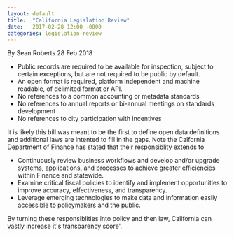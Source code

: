 ```yaml
---
layout: default
title:  "California Legislation Review"
date:   2017-02-28 12:00 -0800
categories: legislation-review
---
```

By Sean Roberts 28 Feb 2018
    
* Public records are required to be available for inspection, subject to certain exceptions, but are not required to be public by default.
* An open format is required, platform independent and machine readable, of delimited format or API. 
* No references to a common accounting or metadata standards
* No references to annual reports or bi-annual meetings on standards development
* No references to city participation with incentives 

It is likely this bill was meant to be the first to define open data definitions and additional laws are intented to fill in the gaps. Note the Calfornia Department of Finance has stated that their responsiblity extends to
* Continuously review business workflows and develop and/or upgrade systems, applications, and processes to achieve greater efficiencies within Finance and statewide.
* Examine critical fiscal policies to identify and implement opportunities to improve accuracy, effectiveness, and transparency.
* Leverage emerging technologies to make data and information easily accessible to policymakers and the public.

By turning these responsiblities into policy and then law, California can vastly increase it's transparency score'.

